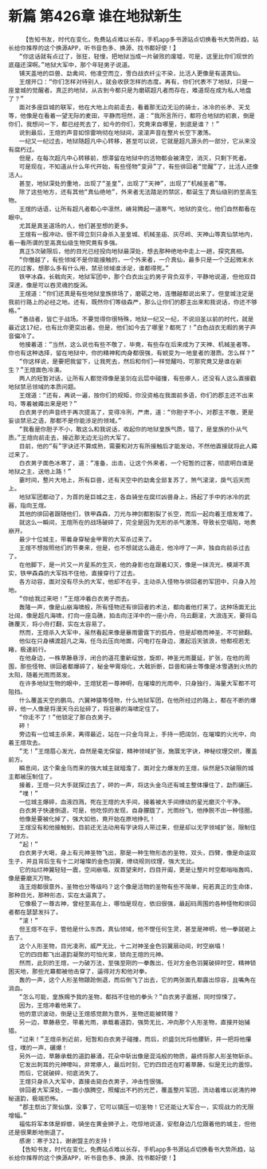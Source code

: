 # 新篇 第426章 谁在地狱新生
        【告知书友，时代在变化，免费站点难以长存，手机app多书源站点切换看书大势所趋，站长给你推荐的这个换源APP，听书音色多、换源、找书都好使！】
       “你这话就有点过了，张狂，轻慢，把地狱当成一片破败的废墟，可是，这里比你们现世的底蕴还深啊。”地狱大军中，那个年轻男子说道。
       铺天盖地的巨兽、勐禽间，他凌空而立，雪白战衣纤尘不染，比活人更像是有道真仙。
       王煊开口：“你们怎样对待别人，就会收获怎样的态度。再有，你们代表不了地狱，只是一座皇城的觉醒者。真正的地狱，从古到今都只是为磨砺超凡者而存在，难道现在成为私人地盘了？”
       面对多座巨城的联军，他在大地上向前走去，看着那无边无沿的骑士，冰冷的长矛、天戈等，他像是在看着一望无际的麦田，平静而坦然，道：“我所言所行，都符合地狱的初衷，倒是你们，我想问一下，都已经死去了，如今的你们，究竟来自哪里，到底是谁？！”
       说到最后，王煊的声音如惊雷响彻在地狱间，滚滚声音在整片长空下激荡。
       一纪又一纪过去，地狱随超凡中心转移，甚至可以说，它就是超凡源头的一部分，它从来没有腐朽过。
       但是，在每次超凡中心转移前，想滞留在地狱中的活物都会被清空，消灭，只剩下死者。
       可是现在，不知道从什么年代开始，有些怪物“变异”了，有些徘回者“觉醒”了，比活人还像活人。
       甚至，地狱深处的重地，出现了“圣皇”，出现了“天神”，出现了“机械圣者”等。
       除了这些地方，还有其他“真仙绝地”，外来者无法踏足的禁区，都诞生了真仙级别的至高生物。
       王煊的话语，让所有超凡者都心中凛然，嵴背腾起一道寒气，地狱的变化，他们自然都看在眼中。
       尤其是真圣道场的人，他们甚至想的更多。
       王煊有一股冲动，很不得立刻只身杀入圣皇城、机械圣庙、灰尽岭、天神山等真仙禁地内，看一看所谓的至高真仙级生物究竟有多强。
       真正5次破限后，他的目光已经投向地狱最深处，想去那种绝地中走上一趟，探究真相。
       “你僭越了，有些领域不是你能接触的，一个外来者，一介真仙，最多只是一个泛起微末水花的过客，想那么多有什么用，禁忌领域谁涉足，谁都得死。”
       铁甲冰森，长戟向天，地狱军团中，那个白衣出尘的男子背负双手，平静地说道，但他双目深邃，像是可以吞灵魂的旋涡。
       王煊道：“你们还真是有些地狱皇族排场了，磨砺之地，连僭越都说出来了。但皇城注定是我前行路上的必经之地。还有，既然你们等级森严，那么让你们的郡主出来和我说话，你还不够格。”
       “善战者，皆亡于战场。不要觉得你很特殊，地狱一纪又一纪，不说旧圣以前的时代，就是最近这17纪，也有比你更突出者。但是，他们如今去了哪里？都死了！”白色战衣无暇的男子声音偏冷了。
       他接着道：“当然，这么说也有些不敬了，毕竟，有些存在后来成为了天神、机械圣者等。你也有这种选择，留在地狱中，你的精神和肉身都很强，有蜕变为一地皇者的潜质。怎么样？”
       “你这样说，是要把我留下，让我死去，然后和你们一样觉醒吗，可那究竟又是谁在新生？”王煊面色冷漠。
       两人的短暂对话，让所有人都觉得像是圣剑在云层中碰撞，有些瘆人，还没有人这么直接戳地狱禁忌领域的本质问题。
       王煊道：“还有，再说一遍，按你们的规矩，你没资格在我面前多语，你们的郡主还不出来吗，等着被薅出来是吧？”
       白衣男子的声音终于再次提高了，变得冷冽，严肃，道：“你胆子不小，对郡主不敬，更是妄谈禁忌之语，那都不是你能涉足的领域。”
       “我看是你胆子不小，敢这么和我说话，收起你的地狱皇族气质，错了，是皇族的仆从气质。”王煊向前走去，接近那无边无沿的大军了。
       目前，他的“有”字诀还不算成熟，需要和对方有所接触后才能发动，不然他直接就将此人薅过来了。
       白衣男子面色冰寒了，道：“准备，出击，让这个外来者，一个短暂的过客，彻底明白谁是地狱之主，送他上路！”
       霎时间，整片大地上，所有巨兽，还有天空中的勐禽全部复苏了，煞气滚滚，戾气滔天而上。
       地狱军团都动了，为首的是巨城之主，各自骑坐在腐烂凶兽身上，扬起了手中的冰冷的武器，指向王煊。
       其他的徘回者跟随他们，铁甲森森，刀光与神剑都割裂了长空，而后一起向着王煊发难了。
       就这么一瞬间，王煊所在的战场破碎了，完全是因为无形的杀气激荡，导致长空塌陷，地表崩开。
       最少十位城主，带着身穿秘金甲胃的大军杀过来了。
       王煊不想按照他们的节奏来，但是，也不想就这么遁走，他冷哼了一声，独自向前杀过去了。
       在他脚下，是一片又一片星系的生灭，他的身影也在跟着幻灭，像是一抹流光，模湖不真实，铁甲森森的大军挡不住他，直接穿行了过去。
       各方动容，面对没有尽头的大军，他却不在乎，主动杀入怪物与徘回者的军团中，只身入险地。
       “你给我过来吧！”王煊冲着白衣男子而去。
       轰隆一声，像是山崩海啸般，所有怪物还有徘回者的术法，都向着他打来了。这种场面无比壮阔，像是超凡海啸，打向一座岛礁，拍击向汪洋中的一座小舟，乌云翻滚，大浪连天，要将岛礁覆灭，将小舟打翻，实在太容易了。
       然而，王煊杀入大军中，虽然看起来像是暴雨雷霆下的孤舟，但是却稳而神圣，不可掀翻。
       他似在只身横渡超凡之海，任乌云压向地面，闪电打在身边，激起滔天骇浪，他都视若无睹，极速前行。
       在他身边，一株草藤悬浮，闭合的道花重新绽放，旋即，神圣光雨蔓延，扩张，在他的周围，那些怪物、徘回者都爆碎了，秘金甲胃熔化，大戟折断，巨兽和骑士等像是冰雪遇到火热的太阳，随着光雨而蒸发。
       在许多地狱生物的眼中，王煊犹若一尊神明，在璀璨的光雨中，只身独行，海量大军都不可阻挡。
       什么覆盖天空的鹏鸟、六翼神猿等怪物，什么地狱军团，在他所经过的路上，都在不断的爆碎，他一人像是将漫天乌云扯碎了，将狂暴的海啸定住了。
       “你走不了！”他锁定了那白衣男子。
       砰！
       旁边有一位城主杀来，离得最近，站在一只金乌背上，手持一把阔剑，在璀璨的火光中，向着王煊攻去。
       “无！”王煊眉心发光，自然是毫无保留，精神领域扩张，施展无字诀，神秘纹理交织，覆盖前方。
       瞬息间，这个乘金乌而来的强大城主就暗澹了，面对全力爆发的王煊，纵然是5次破限的城主都被压制住了。
       接着，王煊一只大手就探过去了，砰的一声，将这头金乌还有城主整体攥住了，勐烈碾压。
       “噗！”
       一位城主爆碎，血液四溅，死在王煊的大手间，接着被大手间缭绕的星光磨灭个干净。
       白衣男子快速倒退，可是，他吃惊的发现，自身朦胧了，光雨纷飞，他挣脱不出一种怪圈。
       他像是要被化掉了，强大如他，竟开始在原地挣扎！
       王煊没有和他接触到，目前还无法动用有字诀将人带过来，但是却以无字领域扩张，限制住了对方。
       “起！”
       白衣男子大喝，身上有元神圣物飞出，那是一种生物形态的圣物，双头，四臂，像是命运双生子，并且背后生有十二对璀璨的金色羽翼，缭绕规则纹理，强大无比。
       它的灿烂神翼轻轻一震，空间崩塌，双首望来时，四目开阖，更是让整片时空都嗡嗡轰鸣，像是要磨灭万物。
       连王煊都很意外，圣物也分等级吗？这个像是活物的圣物有些不简单，宛若真正的生命体，那种目光，那种形态，实在太逼真了。
       它像极了一尊古神，曾经至高在上，哪怕是现在，依旧很强，最起码周围的各种怪物和徘回者都在瑟瑟发抖了。
       “滚！”
       但王煊不在乎，管他是什么东西，真仙领域，他不憷任何生灵，甚至是神明，他一拳就砸上去了。
       这个人形圣物，目光凌冽，威严无比，十二对神圣金色羽翼扇动间，时空崩塌！
       它的四目都飞出道韵凝聚的可怕光束，锁向王煊的元神。
       然而，此刻的王煊，一力破万法，至强至刚的一拳轰出，任对方金色羽翼破碎时空，精神锁困天地，那些光幕都被他击穿了，逼得对方和他对拳。
       轰的一声，这个人形圣物踉跄倒退，而后倒飞了出去，它的两张面孔都露出惊容，且嘴角在淌血。
       “怎么可能，皇族赐予我的圣物，都挡不住他的拳头？”白衣男子震撼，同时惊悚了。
       因为，王煊冲着他来了。
       他的意识波动，倒是让王煊感觉颇为意外，圣物还能被转赠？
       另一边，草藤悬空，带着光雨，承载着道韵，强势无比，冲向那个人形圣物，直接开始捕猎。
       “过来！”王煊杀到近前，短暂和白衣男子碰撞，而后，炽盛剑光将他腰斩，并一把将他攥住，噗的一声，碾爆！
       另外一边，草藤承载的道韵暴涌，花朵中斩出像是混沌般的物质，最终将那人形圣物斩杀。
       它发出刺耳的元神嚎叫，非常瘆人，最后时刻，它的四目还在盯着草藤，似是无比的震惊。
       而后，它就破碎，彻底消失了。
       王煊只身杀入大军中，直接击毙白衣男子，冲击性很强。
       徘回者大军深处，一面小旗腾空，照耀出不朽的光芒，覆盖整片军团，流动着难以说清的神秘道韵，极端恐怖。
       “郡主祭出了聚仙旗，没事了，它可以镇压一切圣物！它还能让大军合一，实现战力的无限增幅。”
       福佑将军本体是蜉蝣，骑坐在黄金狮子上，吃惊地说道，安慰身边几位跟着他的城主，但他还是很果断地倒退了。
       感谢：寒子321，谢谢盟主的支持！
       【告知书友，时代在变化，免费站点难以长存，手机app多书源站点切换看书大势所趋，站长给你推荐的这个换源APP，听书音色多、换源、找书都好使！】